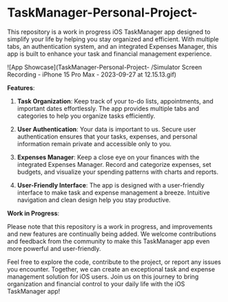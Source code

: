 # TaskManager-Personal-Project-
This repository is a work in progress iOS TaskManager app designed to simplify your life by helping you stay organized and efficient. With multiple tabs, an authentication system, and an integrated Expenses Manager, this app is built to enhance your task and financial management experience.        


![App Showcase](TaskManager-Personal-Project-
/Simulator Screen Recording - iPhone 15 Pro Max - 2023-09-27 at 12.15.13.gif)


**Features**:       
  


1. **Task Organization**: Keep track of your to-do lists, appointments, and important dates effortlessly. The app provides multiple tabs and categories to help you organize tasks       efficiently. 

  

2. **User Authentication**: Your data is important to us. Secure user authentication ensures that your tasks, expenses, and personal information remain private and accessible only to you. 

  

3. **Expenses Manager**: Keep a close eye on your finances with the integrated Expenses Manager. Record and categorize expenses, set budgets, and visualize your spending patterns with charts and reports. 

  

4. **User-Friendly Interface**: The app is designed with a user-friendly interface to make task and expense management a breeze. Intuitive navigation and clean design help you stay productive. 

   

**Work in Progress**:        

Please note that this repository is a work in progress, and improvements and new features are continually being added. We welcome contributions and feedback from the community to make this TaskManager app even more powerful and user-friendly.        

  

Feel free to explore the code, contribute to the project, or report any issues you encounter. Together, we can create an exceptional task and expense management solution for iOS users. Join us on this journey to bring organization and financial control to your daily life with the iOS TaskManager app! 

